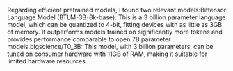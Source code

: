 Regarding efficient pretrained models, I found two relevant models:Bittensor Language Model (BTLM-3B-8k-base): This is a 3 billion parameter language model, which can be quantized to 4-bit, fitting devices with as little as 3GB of memory. It outperforms models trained on significantly more tokens and provides performance comparable to open 7B parameter models.bigscience/T0_3B: This model, with 3 billion parameters, can be tuned on consumer hardware with 11GB of RAM, making it suitable for limited hardware resources.